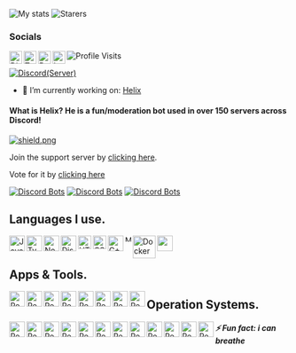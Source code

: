 ![My stats](https://github-readme-stats.vercel.app/api?username=4ngel2769&count_private=true&show_icons=true&include_all_commits=true&theme=dracula)
![Starers](https://github-readme-stats.vercel.app/api/top-langs/?username=4ngel2769&theme=blue-green)

### Socials 
<a href="https://discord.gg/RWSEj6JrjJ">
  <img align="left" alt="Discord" width="23px" src="https://raw.githubusercontent.com/peterthehan/peterthehan/master/assets/discord.svg" />
</a>
<a href="https://twitter.com/angel_capra">
  <img align="left" alt="Twitter" width="23px" src="https://raw.githubusercontent.com/peterthehan/peterthehan/master/assets/twitter.svg" />
</a>
<a href="https://www.reddit.com/user/angelcapra">
  <img align="left" alt="Reddit" width="23px" src="https://raw.githubusercontent.com/peterthehan/peterthehan/master/assets/reddit.svg" />
</a>
<a href="https://www.instagram.com/4ngel2769">
  <img align="left" alt="Instagram" width="23px" src="https://cdn.discordapp.com/attachments/809031839032672327/813024181229715466/436651676858974208.png" />
</a>

![Profile Visits](https://komarev.com/ghpvc/?username=4ngel2769&color=yellow&label=Profile-Visits&width=26px)

[![Discord(Server)](https://img.shields.io/discord/813255312449601597?color=7289DA&logo=discord&style=for-the-badge&label=Server)](https://discord.gg/cJ4uP2xF7h)



- 🔭 I’m currently working on:
[Helix](https://crumberry.github.io/helixio)
#### What is Helix? He is a fun/moderation bot used in over 150 servers across Discord!
<a href="https://discord.gg/GapmaCt">
  <img src="https://discordapp.com/api/guilds/747111170531393679/widget.png?style=shield" alt="shield.png">
</a>

Join the support server by [clicking here](https://discord.com/invite/GapmaCt).

Vote for it by [clicking here](https://top.gg/bot/723697439638290482/vote)

[![Discord Bots](https://top.gg/api/widget/status/723697439638290482.svg)](https://top.gg/bot/723697439638290482) [![Discord Bots](https://top.gg/api/widget/servers/723697439638290482.svg?noavatar=true)](https://top.gg/bot/723697439638290482) [![Discord Bots](https://top.gg/api/widget/upvotes/723697439638290482.svg?noavatar=true)](https://top.gg/bot/723697439638290482/vote)

## Languages I use.
<a href="https://www.javascript.com/">
  <img align="left" alt="Java Script" width="28px" src="https://cdn.discordapp.com/attachments/809031839032672327/813041368371822632/584735430763741202.png" />
</a>
<a href="https://www.typescriptlang.org/">
  <img align="left" alt="Type Script" width="28px" src="https://cdn.discordapp.com/attachments/809031839032672327/813338778059931658/791512440021975062.png" />
</a>
<a href="https://nodejs.org/en/">
  <img align="left" alt="NodeJS" width="28px" src="https://cdn.discordapp.com/attachments/809031839032672327/813041964546785280/PikPng.com_js-logo-png_4309640.png" />
</a>
<a href="https://discord.js.org/#/">
  <img align="left" alt="DiscordJS" width="28px" src="https://cdn.discordapp.com/attachments/809031839032672327/813046391093461003/810761910940205066.png" />
</a>
<a href="https://html.com/">
  <img align="left" alt="HTML" width="24px" src="https://cdn.discordapp.com/attachments/809031839032672327/814495978413490206/813909686449078353.png" />
</a>
<a href="https://www.w3schools.com/css/css_intro.asp">
  <img align="left" alt="CSS" width="24px" src="https://cdn.discordapp.com/attachments/809031839032672327/814495960231051285/813909685542584321.png" />
</a>
<a href="https://docs.microsoft.com/en-us/cpp/cpp/?view=msvc-160">
  <img align="left" alt="C++" width="28px" src="https://cdn.discordapp.com/attachments/809031839032672327/813717836413141102/720003328704249888.png" />
</a>
<a href="https://www.mongodb.com/">
  <img align="left" alt="MongoDB" width="11px" src="https://cdn.discordapp.com/attachments/809031839032672327/814491141646975016/773715536772988968.png" />
</a>
<a href="https://www.docker.com/">
  <img align="left" alt="Docker" width="41px" src="https://cdn.discordapp.com/attachments/809031839032672327/814492329133080606/813910634135158784.png" />
</a>
<img width="28px" src="https://cdn.discordapp.com/attachments/809031839032672327/813046585960431626/652287907742351370.png" />

## Apps & Tools.
<a href="https://www.virtualbox.org/">
  <img align="left" alt="Redis" width="28px" src="https://media.discordapp.net/attachments/733828522400940075/827938165447852082/virtualbox-3-569544.png" />
</a>
<a href="https://www.arduino.cc/">
  <img align="left" alt="Redis" width="28px" src="https://media.discordapp.net/attachments/733828522400940075/827938702877392896/arduino-logo-1.png" />
</a>
<a href="https://www.sublimetext.com/">
  <img align="left" alt="Redis" width="28px" src="https://media.discordapp.net/attachments/733828522400940075/827939256122212404/sublime-text.png" />
</a>
<a href="https://code.visualstudio.com/insiders/">
  <img align="left" alt="Redis" width="28px" src="https://media.discordapp.net/attachments/733828522400940075/827939678387830784/code512.png" />
</a>
<a href="https://code.visualstudio.com/">
  <img align="left" alt="Redis" width="28px" src="https://media.discordapp.net/attachments/733828522400940075/827939927261577216/1200px-Visual_Studio_Code_1.png" />
</a>
<a href="https://www.putty.org/">
  <img align="left" alt="Redis" width="28px" src="https://media.discordapp.net/attachments/733828522400940075/827940227304915034/53d9ae70251739.png" />
</a>
<a href="https://www.realvnc.com/en/connect/download/viewer/">
  <img align="left" alt="Redis" width="28px" src="https://media.discordapp.net/attachments/733828522400940075/827942013294608394/icon.png" />
</a>
<a href="https://www.raspberrypi.org/"> <img align="left" alt="Redis" width="28px" src="https://media.discordapp.net/attachments/733828522400940075/827943062477996032/RPi-Logo-Reg-SCREEN.png" /> </a>

## Operation Systems.
<a href="https://archlinux.org/">
  <img align="left" alt="Redis" width="28px" src="https://media.discordapp.net/attachments/733828522400940075/827949264520347668/1024px-Archlinux-icon-crystal-64.png" />
</a>
<a href="https://pop.system76.com/">
  <img align="left" alt="Redis" width="28px" src="https://media.discordapp.net/attachments/733828522400940075/827951940050747402/ms9je823h6y31.png" />
</a>
<a href="https://ubuntu.com/">
  <img align="left" alt="Redis" width="28px" src="https://media.discordapp.net/attachments/733828522400940075/827952141128957962/29985a98-ubuntu-logo32.png" />
</a>
<a href="http://www.raspbian.org/">
  <img align="left" alt="Redis" width="28px" src="https://media.discordapp.net/attachments/733828522400940075/827952322859761664/Raspi-PGB001.png" />
</a>
<a href="https://manjaro.org/">
  <img align="left" alt="Redis" width="28px" src="https://media.discordapp.net/attachments/733828522400940075/827952690947555358/85PF1x7.png" />
</a>
<a href="https://parrotsec.org/">
  <img align="left" alt="Redis" width="28px" src="https://media.discordapp.net/attachments/733828522400940075/827952856903581696/Parrot_Logo.png" />
</a>
<a href="https://neon.kde.org/">
  <img align="left" alt="Redis" width="28px" src="https://media.discordapp.net/attachments/733828522400940075/827953051699511356/1200px-Neon-logo.png" />
</a>
<a href="https://www.microsoft.com/en-ca/windows/">
  <img align="left" alt="Redis" width="28px" src="https://media.discordapp.net/attachments/733828522400940075/827953359260352562/windows-10-icon-logo-5BC5C69712-seeklogo.png" />
</a>
<a href="https://en.wikipedia.org/wiki/MacOS_Mojave">
  <img align="left" alt="Redis" width="28px" src="https://media.discordapp.net/attachments/733828522400940075/827954245336039484/latest.png" />
</a>
<a href="https://en.wikipedia.org/wiki/MacOS_High_Sierra">
  <img align="left" alt="Redis" width="28px" src="https://media.discordapp.net/attachments/733828522400940075/827954618771832873/latest.png" />
</a>
<a href="https://en.wikipedia.org/wiki/MacOS_Big_Sur">
  <img align="left" alt="Redis" width="28px" src="https://media.discordapp.net/attachments/733828522400940075/827954906086375434/de002zu-cd1eb3cc-b35c-41d8-aaa3-d923c624bdce.png" />
</a>

<a href="https://blackarch.org/">
  <img align="left" alt="Redis" width="28px" src="https://media.discordapp.net/attachments/733828522400940075/827954022215843881/BlackArch_logo.png" />
</a>

##### ⚡ Fun fact: i can breathe
